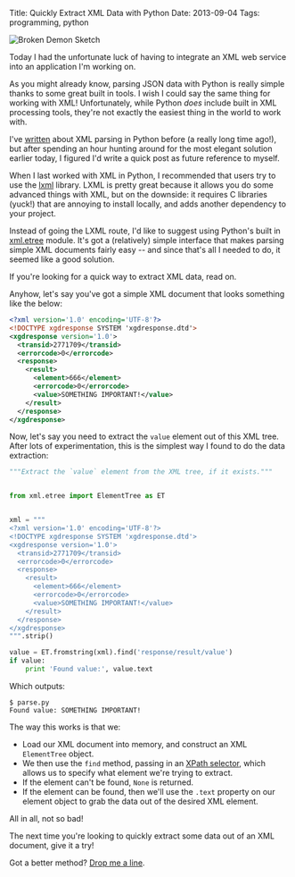 Title: Quickly Extract XML Data with Python
Date: 2013-09-04
Tags: programming, python


![Broken Demon Sketch][]


Today I had the unfortunate luck of having to integrate an XML web service into
an application I'm working on.

As you might already know, parsing JSON data with Python is really simple thanks
to some great built in tools.  I wish I could say the same thing for working
with XML!  Unfortunately, while Python *does* include built in XML processing
tools, they're not exactly the easiest thing in the world to work with.

I've [written][] about XML parsing in Python before (a really long time ago!),
but after spending an hour hunting around for the most elegant solution earlier
today, I figured I'd write a quick post as future reference to myself.

When I last worked with XML in Python, I recommended that users try to use the
[lxml][] library.  LXML is pretty great because it allows you do some advanced
things with XML, but on the downside: it requires C libraries (yuck!) that are
annoying to install locally, and adds another dependency to your project.

Instead of going the LXML route, I'd like to suggest using Python's built in
[xml.etree][] module.  It's got a (relatively) simple interface that makes
parsing simple XML documents fairly easy -- and since that's all I needed to do,
it seemed like a good solution.

If you're looking for a quick way to extract XML data, read on.

Anyhow, let's say you've got a simple XML document that looks something like the
below:

```xml
<?xml version='1.0' encoding='UTF-8'?>
<!DOCTYPE xgdresponse SYSTEM 'xgdresponse.dtd'>
<xgdresponse version='1.0'>
  <transid>2771709</transid>
  <errorcode>0</errorcode>
  <response>
    <result>
      <element>666</element>
      <errorcode>0</errorcode>
      <value>SOMETHING IMPORTANT!</value>
    </result>
  </response>
</xgdresponse>
```

Now, let's say you need to extract the `value` element out of this XML tree.
After lots of experimentation, this is the simplest way I found to do the data
extraction:

```python
"""Extract the `value` element from the XML tree, if it exists."""


from xml.etree import ElementTree as ET


xml = """
<?xml version='1.0' encoding='UTF-8'?>
<!DOCTYPE xgdresponse SYSTEM 'xgdresponse.dtd'>
<xgdresponse version='1.0'>
  <transid>2771709</transid>
  <errorcode>0</errorcode>
  <response>
    <result>
      <element>666</element>
      <errorcode>0</errorcode>
      <value>SOMETHING IMPORTANT!</value>
    </result>
  </response>
</xgdresponse>
""".strip()

value = ET.fromstring(xml).find('response/result/value')
if value:
    print 'Found value:', value.text
```

Which outputs:

```
$ parse.py
Found value: SOMETHING IMPORTANT!
```

The way this works is that we:

- Load our XML document into memory, and construct an XML `ElementTree` object.
- We then use the `find` method, passing in an [XPath selector][], which allows
  us to specify what element we're trying to extract.
- If the element can't be found, `None` is returned.
- If the element can be found, then we'll use the `.text` property on our
  element object to grab the data out of the desired XML element.

All in all, not so bad!

The next time you're looking to quickly extract some data out of an XML
document, give it a try!

Got a better method?  [Drop me a line][].


  [Broken Demon Sketch]: |filename|/images/2013/broken-demon-sketch.png "Broken Demon Sketch"
  [written]: |filename|/articles/2010/basic-xml-parsing-with-python-and-lxml.md "Basic XML Parsing With Python and LXML"
  [lxml]: http://lxml.de/ "Python LXML"
  [xml.etree]: http://docs.python.org/2/library/xml.etree.elementtree.html "Python xml.etree"
  [XPath selector]: http://docs.python.org/2/library/xml.etree.elementtree.html#elementtree-xpath "XPath Selector"
  [Drop me a line]: mailto:r@rdegges.com "Randall Degges' Email"
